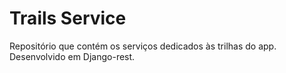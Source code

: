 # Trails Service

Repositório que contém os serviços dedicados às trilhas do app. Desenvolvido em Django-rest.
